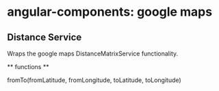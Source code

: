 # angular-components: google maps
Distance Service
---
Wraps the google maps DistanceMatrixService functionality.

** functions **

fromTo(fromLatitude, fromLongitude, toLatitude, toLongitude)